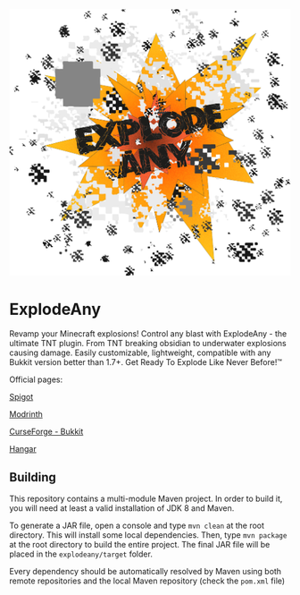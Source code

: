 ![ExplodeAny logo](https://raw.githubusercontent.com/GuilleX7/ExplodeAny/main/etc/logo-1-1.png)

# ExplodeAny

Revamp your Minecraft explosions! Control any blast with ExplodeAny - the ultimate TNT plugin. From TNT breaking obsidian to underwater explosions causing damage. Easily customizable, lightweight, compatible with any Bukkit version better than 1.7+. Get Ready To Explode Like Never Before!™

Official pages:

[Spigot](https://www.spigotmc.org/resources/explodeany-obsidian-breaker-tnt-explosion-modifier.85537/)

[Modrinth](https://modrinth.com/plugin/explodeany)

[CurseForge - Bukkit](https://www.curseforge.com/minecraft/bukkit-plugins/explodeany-official)

[Hangar](https://hangar.papermc.io/GuilleX7/ExplodeAny)

## Building

This repository contains a multi-module Maven project. In order to build it, you will need at least a valid installation of JDK 8 and Maven.

To generate a JAR file, open a console and type `mvn clean` at the root directory. This will install some local dependencies. Then, type `mvn package` at the root directory to build the entire project. The final JAR file will be placed in the `explodeany/target` folder.

Every dependency should be automatically resolved by Maven using both remote repositories and the local Maven repository (check the `pom.xml` file)
